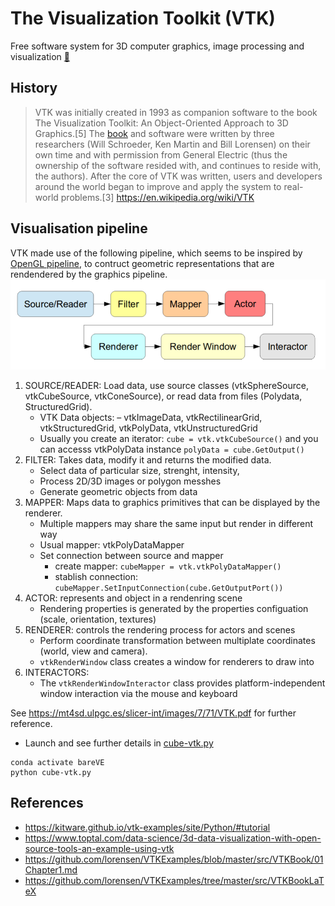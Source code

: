 # The Visualization Toolkit (VTK)  
Free software system for 3D computer graphics, image processing and visualization [:link:](https://vtk.org/)

## History
> VTK was initially created in 1993 as companion software to the book The Visualization Toolkit: An Object-Oriented Approach to 3D Graphics.[5] The [book](https://github.com/lorensen/VTKExamples/blob/master/src/VTKBook/01Chapter1.md) and software were written by three researchers (Will Schroeder, Ken Martin and Bill Lorensen) on their own time and with permission from General Electric (thus the ownership of the software resided with, and continues to reside with, the authors). After the core of VTK was written, users and developers around the world began to improve and apply the system to real-world problems.[3]
https://en.wikipedia.org/wiki/VTK

## Visualisation pipeline
VTK made use of the following pipeline, which seems to be inspired by [OpenGL pipeline](https://www.khronos.org/opengl/wiki/Rendering_Pipeline_Overview), to contruct geometric representations that are rendendered by the graphics pipeline.
![fig](vtk_pipeline.png)

1. SOURCE/READER: Load data, use source classes (vtkSphereSource, vtkCubeSource, vtkConeSource), or read data from files (Polydata, StructuredGrid).
	* VTK Data objects: – vtkImageData, vtkRectilinearGrid, vtkStructuredGrid, vtkPolyData, vtkUnstructuredGrid
	* Usually you create an iterator: `cube = vtk.vtkCubeSource()` and you can accesss vtkPolyData instance `polyData = cube.GetOutput()`
2. FILTER: Takes data, modify it and returns the modified data.
	* Select data of particular size, strenght, intensity, 
	* Process 2D/3D images or polygon messhes
	* Generate geometric objects from data
3. MAPPER: Maps data to graphics primitives that can be displayed by the renderer.
	* Multiple mappers may share the same input but render in different way
	* Usual mapper: vtkPolyDataMapper
	* Set connection between source and mapper
		* create mapper: `cubeMapper = vtk.vtkPolyDataMapper()`
		* stablish connection: `cubeMapper.SetInputConnection(cube.GetOutputPort())`
4. ACTOR: represents and object in a rendenring scene
	* Rendering properties is generated by the properties configuation (scale, orientation, textures)
5. RENDERER: controls the rendering process for actors and scenes
	* Perform coordinate transformation between multiplate coordinates (world, view and camera).
	* `vtkRenderWindow` class creates a window for renderers to draw into
6. INTERACTORS: 
	* The `vtkRenderWindowInteractor` class provides platform-independent window interaction via the mouse and keyboard

See https://mt4sd.ulpgc.es/slicer-int/images/7/71/VTK.pdf for further reference.

* Launch and see further details in [cube-vtk.py](cube-vtk.py) 
```
conda activate bareVE
python cube-vtk.py 
```  

## References 
* https://kitware.github.io/vtk-examples/site/Python/#tutorial
* https://www.toptal.com/data-science/3d-data-visualization-with-open-source-tools-an-example-using-vtk 
* https://github.com/lorensen/VTKExamples/blob/master/src/VTKBook/01Chapter1.md 
* https://github.com/lorensen/VTKExamples/tree/master/src/VTKBookLaTeX 
